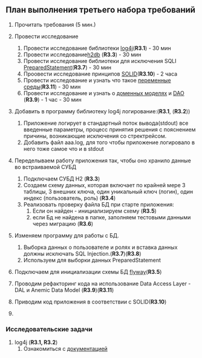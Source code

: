 ## План выполнения третьего набора требований

1. Прочитать требования (5 мин.)

2. Провести исследование
    1. Провести исследование библиотеки [log4j](https://logging.apache.org/log4j/kotlin/)(**R3.1**) - 30 мин  
    2. Провести исследование[h2db](http://www.h2database.com/html/main.html ) (**R3.3**) - 30 мин  
    3. Провести исследование библиотеки для исключения SQLI 
    [PreparedStatement](http://docs.oracle.com/javase/tutorial/jdbc/basics/prepared.html)(**R3.7**) - 30 мин
    4. Проовести исследование принципов [SOLID](https://clean-code.org/how-to-write-code-solidno.html)(**R3.10**) - 2 часа
    5. Провести исследование и узнать что такое [переменные среды](https://docs.oracle.com/javase/8/docs/api/java/lang/System.html#getenv-java.lang.String-)(**R3.11**) - 30 мин  
    6. Провести исследование и узнать о [доменных моделях](https://stackoverflow.com/questions/1674209/what-is-the-difference-between-business-class-and-domain-class-what-is-meant-by) 
    и [DAO](https://en.wikipedia.org/wiki/Data_access_object) (**R3.9**) - 1 час  - 30 мин

3. Добавить в программу библиотеку log4j логирование:(**R3.1**, (**R3.2**))  
    1. Приложение логирует в стандартный поток вывода(stdout) все введенные параметры, процесс принятия решения с пояснением причины, возникающие исключения со стректрейсом.  
    2. Добавить файл aaa.log, для того чтобы приложение логировало в него тоже самое что и в stdout

4. Переделываем работу приложения так, чтобы оно хранило данные во встраиваемой СУБД
    1. Подключаем СУБД H2 (**R3.3**)
    2. Создаем схему данных, которая включает по крайней мере 3 таблицы, 3 внешних ключа, один уникальный ключ (логин), один индекс (пользователь, роль) (**R3.4**)
    3. Реализовать проверку файла БД при старте приложения:
        1. Если он найден  - инициализируем схему (**R3.5**)
        2. если Бд не найдена в папке, заполняем тестовыми данными через миграцию (**R3.6**)

5. Изменяем программу для работы с БД. 
    1. Выборка данных о пользователе и ролях  и вставка данных  должны исключать  SQL Injection.(**R3.7**)(**R3.8**)
    1. Используем для выборки данных PreparedStatement

6. Подключаем для инициализации схемы БД [flyway](http://flywaydb.org/getstarted/firststeps/api.html)(**R3.5**)

7. Проводим рефакторинг кода на использование Data Access Layer - DAL и Anemic Data Model (**R3.9**)(**R3.11**)

8. Приводим код приложения в соответствии с SOLID(**R3.10**)

9. 


### Исследовательские задачи
1. log4j (**R3.1, R3.2**)
    1. Ознакомиться с 
    [документацией](http://logging.apache.org/log4j/2.x/manual/configuration.html)
    
 
